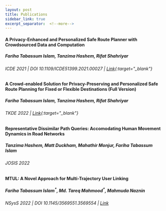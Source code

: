 ```yaml
---
layout: post
title: Publications
sidebar_link: true
excerpt_separator:  <!--more-->
---
```

#### A Privacy-Enhanced and Personalized Safe Route Planner with Crowdsourced Data and Computation
##### *Fariha Tabassum Islam*, Tanzima Hashem, Rifat Shahriyar
###### ICDE 2021 | DOI 10.1109/ICDE51399.2021.00027 | [Link](http://rifatshahriyar.github.io/files/ICDE1.pdf){:target="_blank"} 

#### A Crowd-enabled Solution for Privacy-Preserving and Personalized Safe Route Planning for Fixed or Flexible Destinations (Full Version)
##### *Fariha Tabassum Islam*, Tanzima Hashem, Rifat Shahriyar
###### TKDE 2022 | [Link](https://arxiv.org/abs/2112.13760){:target="_blank"}

#### Representative Dissimilar Path Queries: Accomodating Human Movement Dynamics in Road Networks
##### Tanzima Hashem, Matt Duckham, Mahathir Monjur, *Fariha Tabassum Islam*
###### JOSIS 2022 

#### MTUL: A Novel Approach for Multi-Trajectory User Linking
##### *Fariha Tabassum Islam*<sup>\*</sup>, Md. Tareq Mahmood<sup>\*</sup>, Mahmuda Naznin
###### NSysS 2022 | DOI 10.1145/3569551.3569554 | [Link](https://dl.acm.org/doi/abs/10.1145/3569551.3569554)
